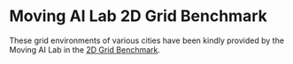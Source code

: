 # Moving AI Lab 2D Grid Benchmark

These grid environments of various cities have been kindly provided by the Moving AI Lab in the [2D Grid Benchmark](https://www.movingai.com/benchmarks/street/index.html).
